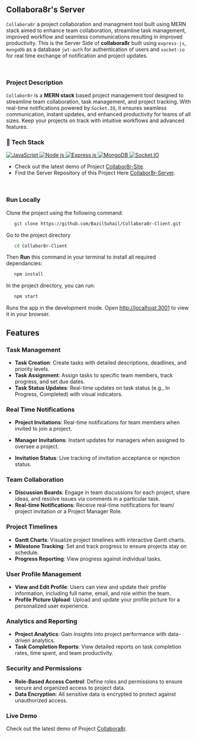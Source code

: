 ## Collabora8r's Server
`Collabora8r` a project collaboration and managment tool built using MERN stack aimed to enhance team collaboration, streamline task management, improved workflow and seamless communications resulting in  improved productivity. This is the Server Side of **collabora8r** built using `express-js`, `mongoDb` as a database `jwt-auth` for authentication of users and `socket-io` for real time exchange of notification and project updates.

<br/>

### Project Description
`Collabor8r` is a **MERN stack** based project management tool designed to streamline team collaboration, task management, and project tracking. With real-time notifications powered by `Socket.IO`, it ensures seamless communication, instant updates, and enhanced productivity for teams of all sizes. Keep your projects on track with intuitive workflows and advanced features.

### 🤖 Tech Stack 
 <a href="#"> 
  <img alt="JavaScript" src="https://img.shields.io/badge/javascript%20-%23323330.svg?&style=for-the-badge&logo=javascript&logoColor=%23F7DF1E"/>   
<img alt="Node js" src="https://img.shields.io/badge/Node.js-%23339933.svg?&style=for-the-badge&logo=node.js&logoColor=white"/> 
<img alt="Express js" src="https://img.shields.io/badge/Express.js-%23000000.svg?&style=for-the-badge&logo=express&logoColor=white"/>   
<img alt="MongoDB" src ="https://img.shields.io/badge/MongoDB-%234ea94b.svg?&style=for-the-badge&logo=mongodb&logoColor=white"/> 
<img alt="Socket.IO" src="https://img.shields.io/badge/Socket.IO%20-%23010101.svg?&style=for-the-badge&logo=socket.io&logoColor=white"/>
 </a>

</br>

- Check out the latest demo of Project [Collabor8r-Site](https://collabora8r.vercel.app/). 
- Find the Server Repository of this Project Here [Collabor8r-Server](https://github.com/BazilSuhail/Collabora8r-Server). 

</br>

### Run Locally
Clone the project using the following command:
```bash
   git clone https://github.com/BazilSuhail/Collabora8r-Client.git
```
Go to the project directory
```bash
   cd Collabor8r-Client
```
Then **Run** this command in your terminal to install all required dependancies:
```bash
   npm install
```
In the project directory, you can run:
```bash
   npm start
``` 
Runs the app in the development mode.
Open [http://localhost:3001](http://localhost:3001) to view it in your browser.

## Features
### Task Management
- **Task Creation**: Create tasks with detailed descriptions, deadlines, and priority levels.
- **Task Assignment**: Assign tasks to specific team members, track progress, and set due dates.
- **Task Status Updates**: Real-time updates on task status (e.g., In Progress, Completed) with visual indicators.


### Real Time Notifications
- **Project Invitations**: Real-time notifications for team members when invited to join a project.

- **Manager Invitations**: Instant updates for managers when assigned to oversee a project.

- **Invitation Status**: Live tracking of invitation acceptance or rejection status.

### Team Collaboration
- **Discussion Boards**: Engage in team discussions for each project, share ideas, and resolve issues via comments in a particular task. 
- **Real-time Notifications**: Receive real-time notifications for team/ project invitation or a Project Manager Role.

### Project Timelines
- **Gantt Charts**: Visualize project timelines with interactive Gantt charts.
- **Milestone Tracking**: Set and track progress to ensure projects stay on schedule.
- **Progress Reporting**: View progress against individual tasks.

### User Profile Management
- **View and Edit Profile**: Users can view and update their profile information, including full name, email, and role within the team.
- **Profile Picture Upload**: Upload and update your profile picture for a personalized user experience.

### Analytics and Reporting
- **Project Analytics**: Gain insights into project performance with data-driven analytics.
- **Task Completion Reports**: View detailed reports on task completion rates, time spent, and team productivity.

### Security and Permissions
- **Role-Based Access Control**: Define roles and permissions to ensure secure and organized access to project data.
- **Data Encryption**: All sensitive data is encrypted to protect against unauthorized access.


### Live Demo
Check out the latest demo of Project [Collabora8r](https://collabor8r.netlify.app). 